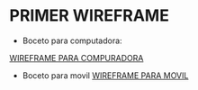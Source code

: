 # PRIMER WIREFRAME
- Boceto para computadora:

[WIREFRAME PARA COMPURADORA](https://miro.com/welcomeonboard/b05QelFHdlpjaW5sWEtXZml6dHRqR2d1WUZ4UmZDM3E2WUx0N1ExR2hVRXBPMVVRWnV1Wk96NzhWcGVRaFY1MnwzNDU4NzY0NTE0MjYyNjM1MDc4fDI=?share_link_id=814742763959)

- Boceto para movil
[WIREFRAME PARA MOVIL](https://miro.com/welcomeonboard/ekJrbUkybkMxTEJzaXYwNlhnbzFqMGZJbDFBbHk4dDJ4YllNcEdqbVY3RUJDaEJDM0FFMFV6VnExcm9hZGc1VXwzNDU4NzY0NTE0MjYyNjM1MDc4fDI=?share_link_id=768169932348)

